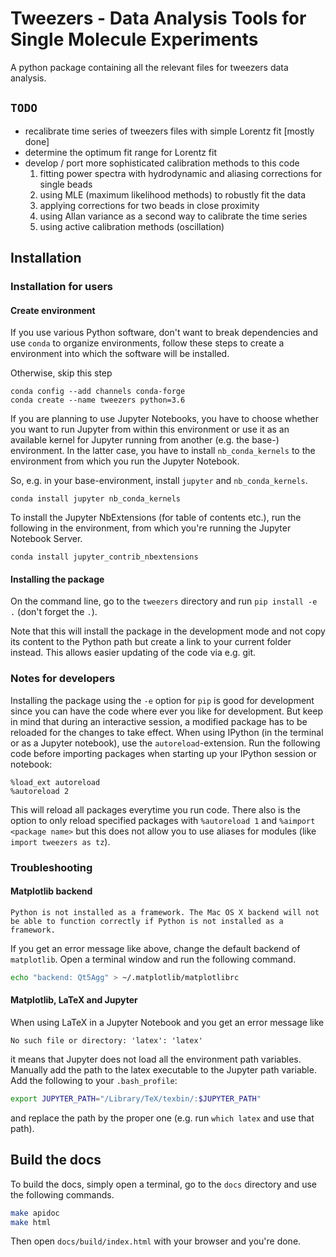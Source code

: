 # Tweezers - Data Analysis Tools for Single Molecule Experiments

A python package containing all the relevant files for tweezers data analysis.

## `TODO`

* recalibrate time series of tweezers files with simple Lorentz fit [mostly done]
* determine the optimum fit range for Lorentz fit
* develop / port more sophisticated calibration methods to this code
    1. fitting power spectra with hydrodynamic and aliasing corrections for single beads
    2. using MLE (maximum likelihood methods) to robustly fit the data
    3. applying corrections for two beads in close proximity
    4. using Allan variance as a second way to calibrate the time series
    5. using active calibration methods (oscillation)


## Installation

### Installation for users

#### Create environment

If you use various Python software, don't want to break dependencies and use `conda` to organize environments, follow these steps to create a environment into which the software will be installed.

Otherwise, skip this step

```
conda config --add channels conda-forge
conda create --name tweezers python=3.6
```

If you are planning to use Jupyter Notebooks, you have to choose whether you want to run Jupyter from within this environment or use it as an available kernel for Jupyter running from another (e.g. the base-) environment. In the latter case, you have to install `nb_conda_kernels` to the environment from which you run the Jupyter Notebook.

So, e.g. in your base-environment, install `jupyter` and `nb_conda_kernels`.

```
conda install jupyter nb_conda_kernels
```

To install the Jupyter NbExtensions (for table of contents etc.), run the following in the environment, from which you're running the Jupyter Notebook Server.

```
conda install jupyter_contrib_nbextensions
```


#### Installing the package

On the command line, go to the `tweezers` directory and run `pip install -e .` (don't forget the `.`).

Note that this will install the package in the development mode and not copy its content to the Python path but create a link to your current folder instead. This allows easier updating of the code via e.g. git.


### Notes for developers

Installing the package using the `-e` option for `pip` is good for development since you can have the code where ever you like for development. But keep in mind that during an interactive session, a modified package has to be reloaded for the changes to take effect. When using IPython (in the terminal or as a Jupyter notebook), use the `autoreload`-extension. Run the following code before importing packages when starting up your IPython session or notebook:

```
%load_ext autoreload
%autoreload 2
```

This will reload all packages everytime you run code. There also is the option to only reload specified packages with `%autoreload 1` and `%aimport <package name>` but this does not allow you to use aliases for modules (like `import tweezers as tz`).


### Troubleshooting


#### Matplotlib backend

```text
Python is not installed as a framework. The Mac OS X backend will not be able to function correctly if Python is not installed as a framework.
```

If you get an error message like above, change the default backend of `matplotlib`. Open a terminal window and run the following command.

```bash
echo "backend: Qt5Agg" > ~/.matplotlib/matplotlibrc
```


#### Matplotlib, LaTeX and Jupyter

When using LaTeX in a Jupyter Notebook and you get an error message like

```text
No such file or directory: 'latex': 'latex'
```

it means that Jupyter does not load all the environment path variables. Manually add the path to the latex executable to the Jupyter path variable. Add the following to your `.bash_profile`:

```bash
export JUPYTER_PATH="/Library/TeX/texbin/:$JUPYTER_PATH"
```

and replace the path by the proper one (e.g. run `which latex` and use that path).


## Build the docs

To build the docs, simply open a terminal, go to the `docs` directory and use the following commands.

```bash
make apidoc
make html
```

Then open `docs/build/index.html` with your browser and you're done.